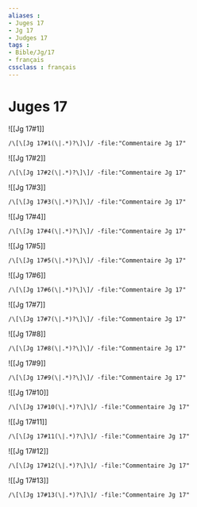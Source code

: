 ```yaml
---
aliases : 
- Juges 17
- Jg 17
- Judges 17
tags : 
- Bible/Jg/17
- français
cssclass : français
---
```


# Juges 17

![[Jg 17#1]]

```query
/\[\[Jg 17#1(\|.*)?\]\]/ -file:"Commentaire Jg 17"
```

![[Jg 17#2]]

```query
/\[\[Jg 17#2(\|.*)?\]\]/ -file:"Commentaire Jg 17"
```

![[Jg 17#3]]

```query
/\[\[Jg 17#3(\|.*)?\]\]/ -file:"Commentaire Jg 17"
```

![[Jg 17#4]]

```query
/\[\[Jg 17#4(\|.*)?\]\]/ -file:"Commentaire Jg 17"
```

![[Jg 17#5]]

```query
/\[\[Jg 17#5(\|.*)?\]\]/ -file:"Commentaire Jg 17"
```

![[Jg 17#6]]

```query
/\[\[Jg 17#6(\|.*)?\]\]/ -file:"Commentaire Jg 17"
```

![[Jg 17#7]]

```query
/\[\[Jg 17#7(\|.*)?\]\]/ -file:"Commentaire Jg 17"
```

![[Jg 17#8]]

```query
/\[\[Jg 17#8(\|.*)?\]\]/ -file:"Commentaire Jg 17"
```

![[Jg 17#9]]

```query
/\[\[Jg 17#9(\|.*)?\]\]/ -file:"Commentaire Jg 17"
```

![[Jg 17#10]]

```query
/\[\[Jg 17#10(\|.*)?\]\]/ -file:"Commentaire Jg 17"
```

![[Jg 17#11]]

```query
/\[\[Jg 17#11(\|.*)?\]\]/ -file:"Commentaire Jg 17"
```

![[Jg 17#12]]

```query
/\[\[Jg 17#12(\|.*)?\]\]/ -file:"Commentaire Jg 17"
```

![[Jg 17#13]]

```query
/\[\[Jg 17#13(\|.*)?\]\]/ -file:"Commentaire Jg 17"
```

